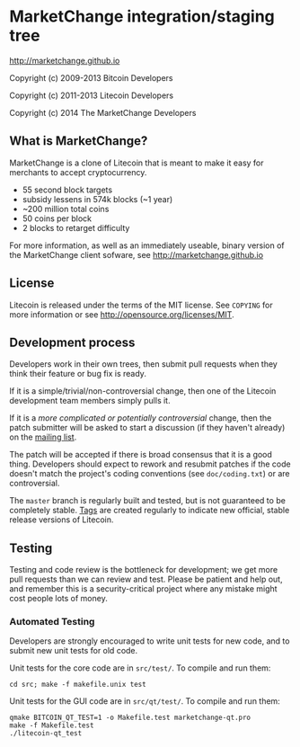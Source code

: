 MarketChange integration/staging tree
=====================================

http://marketchange.github.io

Copyright (c) 2009-2013 Bitcoin Developers

Copyright (c) 2011-2013 Litecoin Developers

Copyright (c) 2014 The MarketChange Developers

What is MarketChange?
---------------------

MarketChange is a clone of Litecoin that is meant to make it easy for merchants to accept cryptocurrency.
 - 55 second block targets
 - subsidy lessens in 574k blocks (~1 year)
 - ~200 million total coins
 - 50 coins per block
 - 2 blocks to retarget difficulty

For more information, as well as an immediately useable, binary version of
the MarketChange client sofware, see http://marketchange.github.io

License
-------

Litecoin is released under the terms of the MIT license. See `COPYING` for more
information or see http://opensource.org/licenses/MIT.

Development process
-------------------

Developers work in their own trees, then submit pull requests when they think
their feature or bug fix is ready.

If it is a simple/trivial/non-controversial change, then one of the Litecoin
development team members simply pulls it.

If it is a *more complicated or potentially controversial* change, then the patch
submitter will be asked to start a discussion (if they haven't already) on the
[mailing list](http://sourceforge.net/mailarchive/forum.php?forum_name=bitcoin-development).

The patch will be accepted if there is broad consensus that it is a good thing.
Developers should expect to rework and resubmit patches if the code doesn't
match the project's coding conventions (see `doc/coding.txt`) or are
controversial.

The `master` branch is regularly built and tested, but is not guaranteed to be
completely stable. [Tags](https://github.com/bitcoin/bitcoin/tags) are created
regularly to indicate new official, stable release versions of Litecoin.

Testing
-------

Testing and code review is the bottleneck for development; we get more pull
requests than we can review and test. Please be patient and help out, and
remember this is a security-critical project where any mistake might cost people
lots of money.

### Automated Testing

Developers are strongly encouraged to write unit tests for new code, and to
submit new unit tests for old code.

Unit tests for the core code are in `src/test/`. To compile and run them:

    cd src; make -f makefile.unix test

Unit tests for the GUI code are in `src/qt/test/`. To compile and run them:

    qmake BITCOIN_QT_TEST=1 -o Makefile.test marketchange-qt.pro
    make -f Makefile.test
    ./litecoin-qt_test
